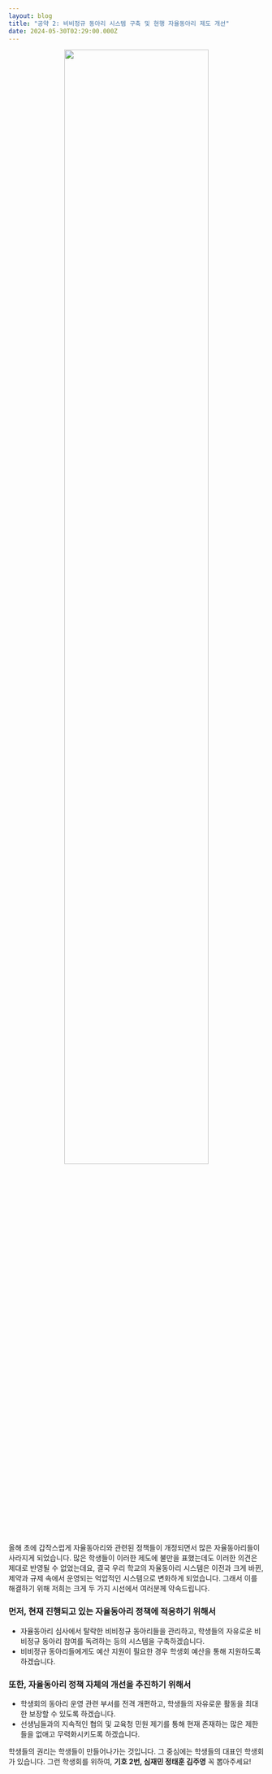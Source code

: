 ```yaml
---
layout: blog
title: "공약 2: 비비정규 동아리 시스템 구축 및 현행 자율동아리 제도 개선"
date: 2024-05-30T02:29:00.000Z
---
```

<center><img src="https://t1.daumcdn.net/cfile/tistory/992229365E9FCAF628" width="75%"></center>

올해 초에 갑작스럽게 자율동아리와 관련된 정책들이 개정되면서 많은 자율동아리들이 사라지게 되었습니다. 많은 학생들이 이러한 제도에 불만을 표했는데도 이러한 의견은 제대로 반영될 수 없었는데요, 결국 우리 학교의 자율동아리 시스템은 이전과 크게 바뀐, 제약과 규제 속에서 운영되는 억압적인 시스템으로 변화하게 되었습니다. 그래서 이를 해결하기 위해 저희는 크게 두 가지 시선에서 여러분께 약속드립니다.

### **먼저, 현재 진행되고 있는 자율동아리 정책에 적응하기 위해서**

* 자율동아리 심사에서 탈락한 비비정규 동아리들을 관리하고, 학생들의 자유로운 비비정규 동아리 참여를 독려하는 등의 시스템을 구축하겠습니다.
* 비비정규 동아리들에게도 예산 지원이 필요한 경우 학생회 예산을 통해 지원하도록 하겠습니다.

### **또한, 자율동아리 정책 자체의 개선을 추진하기 위해서**

* 학생회의 동아리 운영 관련 부서를 전격 개편하고, 학생들의 자유로운 활동을 최대한 보장할 수 있도록 하겠습니다.
* 선생님들과의 지속적인 협의 및 교육청 민원 제기를 통해 현재 존재하는 많은 제한들을 없애고 무력화시키도록 하겠습니다.

학생들의 권리는 학생들이 만들어나가는 것입니다. 그 중심에는 학생들의 대표인 학생회가 있습니다. 그런 학생회를 위하여, <strong>기호 2번, 심재민 정태훈 김주영</strong> 꼭 뽑아주세요!
